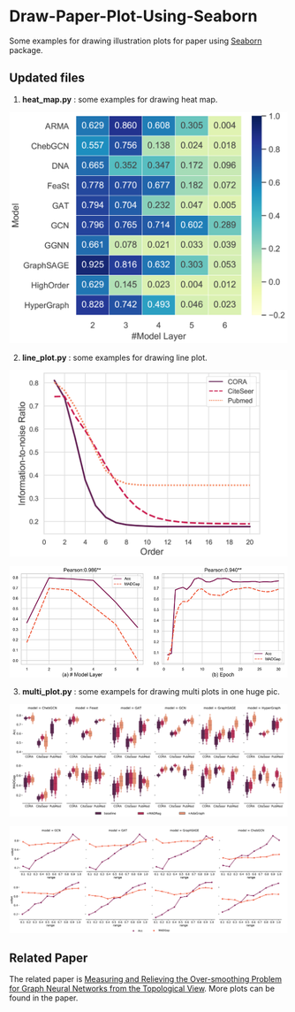# Draw-Paper-Plot-Using-Seaborn
Some examples for drawing illustration plots for paper using [Seaborn](https://seaborn.pydata.org/) package.

## Updated files
1. **heat_map.py** : some examples for drawing heat map.

![heatmap1](https://github.com/victorchen96/Draw-Paper-Plot-Using-Seaborn/blob/master/example/heatmap1.png "heatmap1")

2. **line_plot.py** : some examples for drawing line plot.

![lineplot1](https://github.com/victorchen96/Draw-Paper-Plot-Using-Seaborn/blob/master/example/lineplot1.png "lineplot1")

![lineplot2](https://github.com/victorchen96/Draw-Paper-Plot-Using-Seaborn/blob/master/example/lineplot2.png "lineplot2")

3. **multi_plot.py** : some exampels for drawing multi plots in one huge pic.

![multiplot1](https://github.com/victorchen96/Draw-Paper-Plot-Using-Seaborn/blob/master/example/multiplot1.png "multiplot1")

![multiplot2](https://github.com/victorchen96/Draw-Paper-Plot-Using-Seaborn/blob/master/example/multiplot2.png "multiplot2")

## Related Paper
The related paper is [Measuring and Relieving the Over-smoothing Problem for Graph Neural Networks from the Topological View](https://arxiv.org/abs/1909.03211). More plots can be found in the paper.
